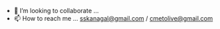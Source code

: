 - 💞️ I’m looking to collaborate ...
- 📫 How to reach me ... sskanagal@gmail.com / cmetolive@gmail.com

<!---

Heyloo...

"-THERE IS NO END OR LIMITATIONS OF KNOWLEDGE.-"

Highly proficient Senior IT Professional with 15+ years of experience in software design & development, RPA, production support, critical application support, project support & management, PMO & TMO etc… in Banking Sector, Logistic & Telco. 
Have implemented & achieved RPA concept way back in 2006 (without any of today’s RPA Tools), that have automated daily application activities and reports which eliminated 100% human dependency and 100% accuracy of data & reports. 

Have worked & developed extensively on STP (Straight Through Processing) automation, ORT (Opperation Readness Test), RPA Bots etc... 
Have published articles in leading International Tech Magazines, on Microsoft and now extending on GITHUB.

Always eagar & inquest to collabarate in developing by contributing to the tech community.

Cheers & Happy coding...
-SS. Kanagal
sskanagal@gmail.com

--->
